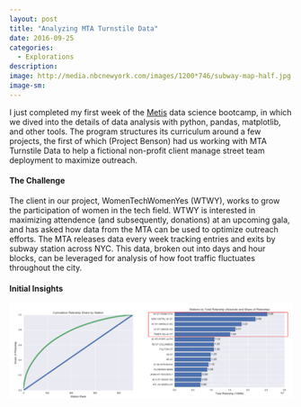 ```yaml
---
layout: post
title: "Analyzing MTA Turnstile Data"
date: 2016-09-25
categories: 
  - Explorations
description: 
image: http://media.nbcnewyork.com/images/1200*746/subway-map-half.jpg
image-sm:
---
```

I just completed my first week of the [Metis](http://www.thisismetis.com/data-science-bootcamps) data science bootcamp, in which we dived into the details of data analysis with python, pandas, matplotlib, and other tools.  The program structures its curriculum around a few projects, the first of which (Project Benson) had us working with MTA Turnstile Data to help a fictional non-profit client manage street team deployment to maximize outreach.

#### The Challenge

The client in our project, WomenTechWomenYes (WTWY), works to grow the participation of women in the tech field. WTWY is interested in maximizing attendence (and subsequently, donations) at an upcoming gala, and has asked how data from the MTA can be used to optimize outreach efforts. The MTA releases data every week tracking entries and exits by subway station across NYC.  This data, broken out into days and hour blocks, can be leveraged for analysis of how foot traffic fluctuates throughout the city.  

#### Initial Insights

![Ridership Share](https://github.com/rjs2015/rjs2015.github.io/blob/master/_screenshots/Ridership_Share.png)
